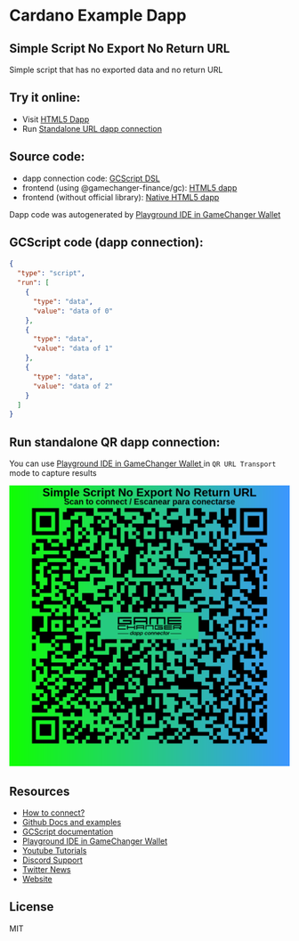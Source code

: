 
# Cardano Example Dapp

## **Simple Script No Export No Return URL**

Simple script that has no exported data and no return URL


## Try it online: 

-  Visit [HTML5 Dapp](https://gamechangerfinance.github.io/gamechanger.wallet/examples/Simple%20Script%20No%20Export%20No%20Return%20URL.html)
-  Run [Standalone URL dapp connection](https://beta-wallet.gamechanger.finance/api/2/run/1-H4sIAAAAAAAAA6tWKqksSFWyUipOLsosKFHSUSoqzVOyiq6GiackliQCRcsSc0phXIX8NAUDpVodQmoMiVBjpFQbWwsAPU8x9YUAAAA)

## Source code:

- dapp connection code: [GCScript DSL](Simple%20Script%20No%20Export%20No%20Return%20URL.gcscript)
- frontend (using @gamechanger-finance/gc): [HTML5 dapp](Simple%20Script%20No%20Export%20No%20Return%20URL.html)
- frontend (without official library): [Native HTML5 dapp](Simple%20Script%20No%20Export%20No%20Return%20URL_nolib.html)

Dapp code was autogenerated by [Playground IDE in GameChanger Wallet ](https://beta-wallet.gamechanger.finance/playground)

## GCScript code (dapp connection):
```json
{
  "type": "script",
  "run": [
    {
      "type": "data",
      "value": "data of 0"
    },
    {
      "type": "data",
      "value": "data of 1"
    },
    {
      "type": "data",
      "value": "data of 2"
    }
  ]
}
```

## Run standalone QR dapp connection: 

You can use [Playground IDE in GameChanger Wallet ](https://beta-wallet.gamechanger.finance/playground) in `QR URL Transport` mode to capture results

[![This GCScript/URL is too large! make it shorter uploading parts to GCFS. Unable to generate QR code](Simple%20Script%20No%20Export%20No%20Return%20URL.png)](https://gamechangerfinance.github.io/gamechanger.wallet/examples/Simple%20Script%20No%20Export%20No%20Return%20URL.png)

## Resources
- [How to connect?](https://www.npmjs.com/package/@gamechanger-finance/gc)
- [Github Docs and examples](https://github.com/GameChangerFinance/gamechanger.wallet/)
- [GCScript documentation](https://beta-wallet.gamechanger.finance/doc/api/v2)
- [Playground IDE in GameChanger Wallet ](https://beta-wallet.gamechanger.finance/playground)
- [Youtube Tutorials](https://www.youtube.com/@gamechanger.finance)
- [Discord Support](https://discord.gg/vpbfyRaDKG)
- [Twitter News](https://twitter.com/GameChangerOk)
- [Website](https://gamechanger.finance)

## License
MIT 
    
